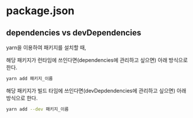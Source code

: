 # package.json

## dependencies vs devDependencies

yarn을 이용하여 패키지를 설치할 때,

해당 패키지가 런타임에 쓰인다면(dependencies에 관리하고 싶으면) 아래 방식으로 한다.

```sh
yarn add 패키지_이름
```

해당 패키지가 빌드 타임에 쓰인다면(devDepdendencies에 관리하고 싶으면) 아래 방식으로 한다.

```sh
yarn add --dev 패키지_이름
```

